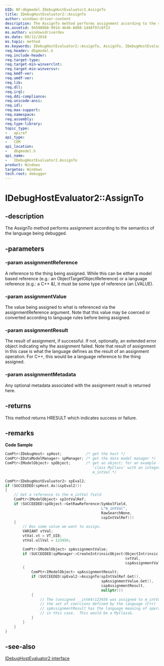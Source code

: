 ```yaml
---
UID: NF:dbgmodel.IDebugHostEvaluator2.AssignTo
title: IDebugHostEvaluator2::AssignTo
author: windows-driver-content
description: The AssignTo method performs assignment according to the semantics of the language being debugged.
ms.assetid: 945088b8-9914-4b46-8d08-1d48f97c8f23
ms.author: windowsdriverdev
ms.date: 09/12/2018 
ms.topic: method
ms.keywords: IDebugHostEvaluator2::AssignTo, AssignTo, IDebugHostEvaluator2.AssignTo, IDebugHostEvaluator2::AssignTo, IDebugHostEvaluator2.AssignTo
req.header: dbgmodel.h
req.include-header:
req.target-type:
req.target-min-winverclnt:
req.target-min-winversvr:
req.kmdf-ver:
req.umdf-ver:
req.lib:
req.dll:
req.irql: 
req.ddi-compliance:
req.unicode-ansi:
req.idl:
req.max-support:
req.namespace:
req.assembly:
req.type-library: 
topic_type: 
-	apiref
api_type: 
-	COM
api_location: 
-	dbgmodel.h
api_name: 
-	IDebugHostEvaluator2.AssignTo
product: Windows
targetos: Windows
tech.root: debugger
---
```


# IDebugHostEvaluator2::AssignTo


## -description

The AssignTo method performs assignment according to the semantics of the language being debugged.

## -parameters

### -param assignmentReference
A reference to the thing being assigned. While this can be either a model based reference (e.g.: an ObjectTargetObjectReference) or a language reference (e.g.: a C++ &), it must be some type of reference (an LVALUE).


### -param assignmentValue
The value being assigned to what is referenced via the assignmentReference argument. Note that this value may be coerced or converted according to language rules before being assigned.

### -param assignmentResult
The result of assignment, if successful. If not, optionally, an extended error object indicating why the assignment failed. Note that result of assignment in this case is what the language defines as the result of an assignment operation. For C++, this would be a language reference to the thing assigned.

### -param assignmentMetadata
Any optional metadata associated with the assignment result is returned here.


## -returns
This method returns HRESULT which indicates success or failure.

## -remarks
**Code Sample**

```cpp
ComPtr<IDebugHost> spHost;           /* get the host */
ComPtr<IDataModelManager> spManager; /* get the data model manager */
ComPtr<IModelObject> spObject;       /* get an object; for an example - consider a
                                        'class MyClass' with an integer value 
                                        m_intVal */

ComPtr<IDebugHostEvaluator2> spEval2;
if (SUCCEEDED(spHost.As(&spEval2)))
{
    // Get a reference to the m_intVal field
    ComPtr<IModelObject> spIntValRef;
    if (SUCCEEDED(spObject->GetRawReference(SymbolField, 
                                            L"m_intVal", 
                                            RawSearchNone, 
                                            &spIntValRef)))
    {
        // Box some value we want to assign.
        VARIANT vtVal;
        vtVal.vt = VT_UI8;
        vtVal.ullVal = 123456;

        ComPtr<IModelObject> spAssignmentValue;
        if (SUCCEEDED(spManager->CreateIntrinsicObject(ObjectIntrinsic, 
                                                       &vtVal, 
                                                       &spAssignmentValue)))
        {
            ComPtr<IModelObject> spAssignmentResult;
            if (SUCCEEDED(spEval2->AssignTo(spIntValRef.Get(), 
                                            spAssignmentValue.Get(),
                                            &spAssignmentResult, 
                                            nullptr)))
            {
                // The (unsigned __int64)123456 was assigned to m_intVal with
                // the set of coercions defined by the language (C++)
                // spAssignmentResult has the language meaning of operator=() 
                // in this case.  This would be a MyClass&.
            }
        }
    }
}
```

## -see-also

[IDebugHostEvaluator2 interface](nn-dbgmodel-idebughostevaluator2.md)

